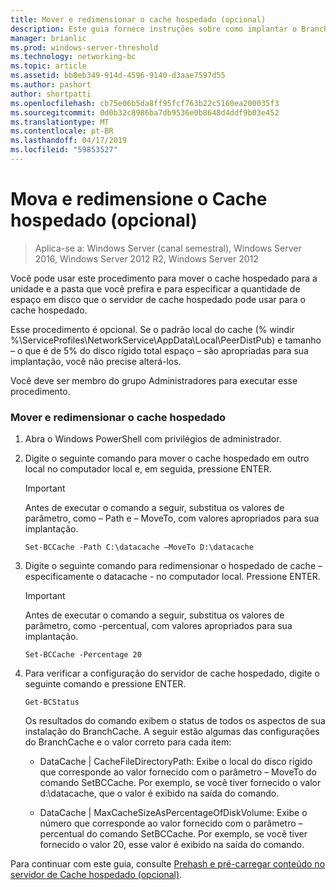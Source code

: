 ```yaml
---
title: Mover e redimensionar o cache hospedado (opcional)
description: Este guia fornece instruções sobre como implantar o BranchCache no modo de cache hospedado em computadores que executam o Windows Server 2016 e Windows 10
manager: brianlic
ms.prod: windows-server-threshold
ms.technology: networking-bc
ms.topic: article
ms.assetid: bb0eb349-914d-4596-9140-d3aae7597d55
ms.author: pashort
author: shortpatti
ms.openlocfilehash: cb75e06b5da8ff95fcf763b22c5160ea200035f3
ms.sourcegitcommit: 0d0b32c8986ba7db9536e0b8648d4ddf9b03e452
ms.translationtype: MT
ms.contentlocale: pt-BR
ms.lasthandoff: 04/17/2019
ms.locfileid: "59853527"
---
```

# <a name="move-and-resize-the-hosted-cache-optional"></a>Mova e redimensione o Cache hospedado \(opcional\)

>Aplica-se a: Windows Server (canal semestral), Windows Server 2016, Windows Server 2012 R2, Windows Server 2012

Você pode usar este procedimento para mover o cache hospedado para a unidade e a pasta que você prefira e para especificar a quantidade de espaço em disco que o servidor de cache hospedado pode usar para o cache hospedado.

Esse procedimento é opcional. Se o padrão local do cache \(% windir %\\ServiceProfiles\\NetworkService\\AppData\\Local\\PeerDistPub\) e tamanho – o que é de 5% do disco rígido total espaço – são apropriadas para sua implantação, você não precise alterá-los.

Você deve ser membro do grupo Administradores para executar esse procedimento.

### <a name="to-move-and-resize-the-hosted-cache"></a>Mover e redimensionar o cache hospedado

1. Abra o Windows PowerShell com privilégios de administrador.

2. Digite o seguinte comando para mover o cache hospedado em outro local no computador local e, em seguida, pressione ENTER.

    > [!IMPORTANT]
    > Antes de executar o comando a seguir, substitua os valores de parâmetro, como – Path e – MoveTo, com valores apropriados para sua implantação.

    ``` 
    Set-BCCache -Path C:\datacache –MoveTo D:\datacache
    ``` 

3.  Digite o seguinte comando para redimensionar o hospedado de cache – especificamente o datacache \- no computador local. Pressione ENTER.

    > [!IMPORTANT]
    > Antes de executar o comando a seguir, substitua os valores de parâmetro, como \-percentual, com valores apropriados para sua implantação.  

    ``` 
    Set-BCCache -Percentage 20
    ``` 

4.  Para verificar a configuração do servidor de cache hospedado, digite o seguinte comando e pressione ENTER.

    ``` 
    Get-BCStatus
    ``` 

    Os resultados do comando exibem o status de todos os aspectos de sua instalação do BranchCache. A seguir estão algumas das configurações do BranchCache e o valor correto para cada item:

    -   DataCache | CacheFileDirectoryPath: Exibe o local do disco rígido que corresponde ao valor fornecido com o parâmetro – MoveTo do comando SetBCCache. Por exemplo, se você tiver fornecido o valor d:\\datacache, que o valor é exibido na saída do comando.

    -   DataCache | MaxCacheSizeAsPercentageOfDiskVolume: Exibe o número que corresponde ao valor fornecido com o parâmetro – percentual do comando SetBCCache. Por exemplo, se você tiver fornecido o valor 20, esse valor é exibido na saída do comando.

Para continuar com este guia, consulte [Prehash e pré-carregar conteúdo no servidor de Cache hospedado &#40;opcional&#41;](7-Bc-Prehash-Preload.md).